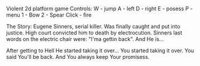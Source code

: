 Violent 2d platform game
Controls:
W - jump
A - left
D - right
E - posess
P - menu
1 - Bow
2 - Spear
Click - fire






The Story:
Eugene Sinners, serial killer. Was finally caught and put into justice.
High court convicted him to death by electrocution.
Sinners last words on the electric chair were: "I'ma gettin back".
And He is...

After getting to Hell He started taking it over...
You started taking it over.
You said You'll be back.
And You always keep Your promisess.


